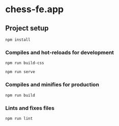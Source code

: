 # chess-fe.app

## Project setup
```
npm install
```

### Compiles and hot-reloads for development
```
npm run build-css
```
```
npm run serve
```

### Compiles and minifies for production
```
npm run build
```

### Lints and fixes files
```
npm run lint
```
